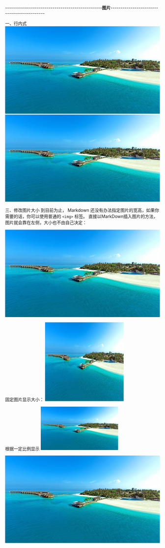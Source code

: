 -------------------------------------------------**图片**--------------------------------------------

一、行内式
![图片1](./image/img1.jpg "Optional title")
![图片2](https://github.com/xiarainla/document/blob/master/markdown/image/img1.jpg)

三、修改图片大小
到目前为止， Markdown 还没有办法指定图片的宽高，如果你需要的话，你可以使用普通的 `<img>` 标签。
直接以MarkDown插入图片的方法，图片就会靠在左侧，大小也不由自己决定：

<img src="https://github.com/xiarainla/document/blob/master/markdown/image/img1.jpg" />

固定图片显示大小：
<img src="https://github.com/xiarainla/document/blob/master/markdown/image/img1.jpg" width=256 height=256 />

根据一定比例显示
<img src="https://github.com/xiarainla/document/blob/master/markdown/image/img1.jpg" width="50%" height="50%" />

<img src="https://github.com/xiarainla/document/blob/master/markdown/image/img1.jpg" />
